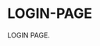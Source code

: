 # LOGIN-PAGE                                             
LOGIN PAGE.                                                                                          
                                                            
                       
                                                                                                      
        
                
                               




                                               
